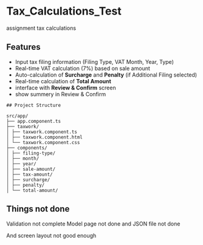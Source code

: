 # Tax_Calculations_Test
assignment tax calculations

## Features

- Input tax filing information (Filing Type, VAT Month, Year, Type)
- Real-time VAT calculation (7%) based on sale amount
- Auto-calculation of **Surcharge** and **Penalty** (if Additional Filing selected)
- Real-time calculation of **Total Amount**
- interface with **Review & Confirm** screen
- show summery in Review & Confirm

```
## Project Structure

src/app/
├── app.component.ts
├── taxwork/
│ ├── taxwork.component.ts
│ ├── taxwork.component.html
│ └── taxwork.component.css
├── components/
│ ├── filing-type/
│ ├── month/
│ ├── year/
│ ├── sale-amount/
│ ├── tax-amount/
│ ├── surcharge/
│ ├── penalty/
│ └── total-amount/
```

## Things not done

Validation not complete
Model page not done and JSON file not done

And screen layout not good enough
